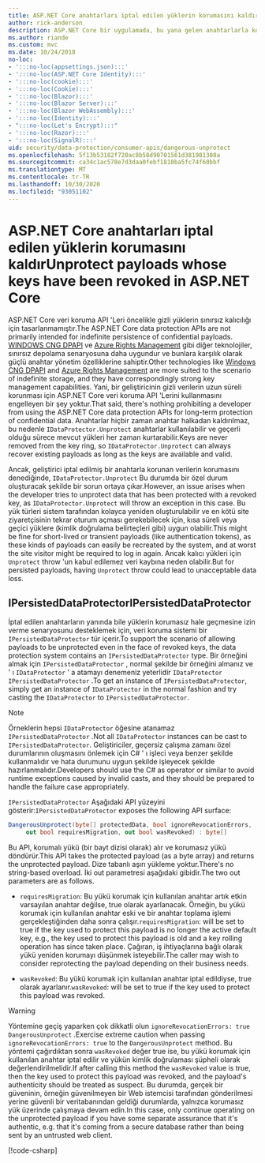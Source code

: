 ```yaml
---
title: ASP.NET Core anahtarları iptal edilen yüklerin korumasını kaldır
author: rick-anderson
description: ASP.NET Core bir uygulamada, bu yana gelen anahtarlarla korunan verilerin korumasını kaldırma hakkında bilgi edinin.
ms.author: riande
ms.custom: mvc
ms.date: 10/24/2018
no-loc:
- ':::no-loc(appsettings.json):::'
- ':::no-loc(ASP.NET Core Identity):::'
- ':::no-loc(cookie):::'
- ':::no-loc(Cookie):::'
- ':::no-loc(Blazor):::'
- ':::no-loc(Blazor Server):::'
- ':::no-loc(Blazor WebAssembly):::'
- ':::no-loc(Identity):::'
- ":::no-loc(Let's Encrypt):::"
- ':::no-loc(Razor):::'
- ':::no-loc(SignalR):::'
uid: security/data-protection/consumer-apis/dangerous-unprotect
ms.openlocfilehash: 5f13b53182f720ac8b58d90701561d381981308a
ms.sourcegitcommit: ca34c1ac578e7d3daa0febf1810ba5fc74f60bbf
ms.translationtype: MT
ms.contentlocale: tr-TR
ms.lasthandoff: 10/30/2020
ms.locfileid: "93051102"
---
```

# <a name="unprotect-payloads-whose-keys-have-been-revoked-in-aspnet-core"></a><span data-ttu-id="318c2-103">ASP.NET Core anahtarları iptal edilen yüklerin korumasını kaldır</span><span class="sxs-lookup"><span data-stu-id="318c2-103">Unprotect payloads whose keys have been revoked in ASP.NET Core</span></span>

<a name="data-protection-consumer-apis-dangerous-unprotect"></a>

<span data-ttu-id="318c2-104">ASP.NET Core veri koruma API 'Leri öncelikle gizli yüklerin sınırsız kalıcılığı için tasarlanmamıştır.</span><span class="sxs-lookup"><span data-stu-id="318c2-104">The ASP.NET Core data protection APIs are not primarily intended for indefinite persistence of confidential payloads.</span></span> <span data-ttu-id="318c2-105">[WINDOWS CNG DPAPI](/windows/win32/seccng/cng-dpapi) ve [Azure Rights Management](/rights-management/) gibi diğer teknolojiler, sınırsız depolama senaryosuna daha uygundur ve bunlara karşılık olarak güçlü anahtar yönetim özelliklerine sahiptir.</span><span class="sxs-lookup"><span data-stu-id="318c2-105">Other technologies like [Windows CNG DPAPI](/windows/win32/seccng/cng-dpapi) and [Azure Rights Management](/rights-management/) are more suited to the scenario of indefinite storage, and they have correspondingly strong key management capabilities.</span></span> <span data-ttu-id="318c2-106">Yani, bir geliştiricinin gizli verilerin uzun süreli korunması için ASP.NET Core veri koruma API 'Lerini kullanmasını engelleyen bir şey yoktur.</span><span class="sxs-lookup"><span data-stu-id="318c2-106">That said, there's nothing prohibiting a developer from using the ASP.NET Core data protection APIs for long-term protection of confidential data.</span></span> <span data-ttu-id="318c2-107">Anahtarlar hiçbir zaman anahtar halkadan kaldırılmaz, bu nedenle `IDataProtector.Unprotect` anahtarlar kullanılabilir ve geçerli olduğu sürece mevcut yükleri her zaman kurtarabilir.</span><span class="sxs-lookup"><span data-stu-id="318c2-107">Keys are never removed from the key ring, so `IDataProtector.Unprotect` can always recover existing payloads as long as the keys are available and valid.</span></span>

<span data-ttu-id="318c2-108">Ancak, geliştirici iptal edilmiş bir anahtarla korunan verilerin korumasını denediğinde, `IDataProtector.Unprotect` Bu durumda bir özel durum oluşturacak şekilde bir sorun ortaya çıkar.</span><span class="sxs-lookup"><span data-stu-id="318c2-108">However, an issue arises when the developer tries to unprotect data that has been protected with a revoked key, as `IDataProtector.Unprotect` will throw an exception in this case.</span></span> <span data-ttu-id="318c2-109">Bu yük türleri sistem tarafından kolayca yeniden oluşturulabilir ve en kötü site ziyaretçisinin tekrar oturum açması gerekebilecek için, kısa süreli veya geçici yüklere (kimlik doğrulama belirteçleri gibi) uygun olabilir.</span><span class="sxs-lookup"><span data-stu-id="318c2-109">This might be fine for short-lived or transient payloads (like authentication tokens), as these kinds of payloads can easily be recreated by the system, and at worst the site visitor might be required to log in again.</span></span> <span data-ttu-id="318c2-110">Ancak kalıcı yükleri için `Unprotect` throw 'un kabul edilemez veri kaybına neden olabilir.</span><span class="sxs-lookup"><span data-stu-id="318c2-110">But for persisted payloads, having `Unprotect` throw could lead to unacceptable data loss.</span></span>

## <a name="ipersisteddataprotector"></a><span data-ttu-id="318c2-111">IPersistedDataProtector</span><span class="sxs-lookup"><span data-stu-id="318c2-111">IPersistedDataProtector</span></span>

<span data-ttu-id="318c2-112">İptal edilen anahtarların yanında bile yüklerin korumasız hale geçmesine izin verme senaryosunu desteklemek için, veri koruma sistemi bir `IPersistedDataProtector` tür içerir.</span><span class="sxs-lookup"><span data-stu-id="318c2-112">To support the scenario of allowing payloads to be unprotected even in the face of revoked keys, the data protection system contains an `IPersistedDataProtector` type.</span></span> <span data-ttu-id="318c2-113">Bir örneğini almak için `IPersistedDataProtector` , normal şekilde bir örneğini almanız ve ' ı `IDataProtector` ' a atamayı denemeniz yeterlidir `IDataProtector` `IPersistedDataProtector` .</span><span class="sxs-lookup"><span data-stu-id="318c2-113">To get an instance of `IPersistedDataProtector`, simply get an instance of `IDataProtector` in the normal fashion and try casting the `IDataProtector` to `IPersistedDataProtector`.</span></span>

> [!NOTE]
> <span data-ttu-id="318c2-114">Örneklerin hepsi `IDataProtector` öğesine atanamaz `IPersistedDataProtector` .</span><span class="sxs-lookup"><span data-stu-id="318c2-114">Not all `IDataProtector` instances can be cast to `IPersistedDataProtector`.</span></span> <span data-ttu-id="318c2-115">Geliştiriciler, geçersiz çalışma zamanı özel durumlarının oluşmasını önlemek için C# ' ı işleci veya benzer şekilde kullanmalıdır ve hata durumunu uygun şekilde işleyecek şekilde hazırlanmalıdır.</span><span class="sxs-lookup"><span data-stu-id="318c2-115">Developers should use the C# as operator or similar to avoid runtime exceptions caused by invalid casts, and they should be prepared to handle the failure case appropriately.</span></span>

<span data-ttu-id="318c2-116">`IPersistedDataProtector` Aşağıdaki API yüzeyini gösterir:</span><span class="sxs-lookup"><span data-stu-id="318c2-116">`IPersistedDataProtector` exposes the following API surface:</span></span>

```csharp
DangerousUnprotect(byte[] protectedData, bool ignoreRevocationErrors,
     out bool requiresMigration, out bool wasRevoked) : byte[]
```

<span data-ttu-id="318c2-117">Bu API, korumalı yükü (bir bayt dizisi olarak) alır ve korumasız yükü döndürür.</span><span class="sxs-lookup"><span data-stu-id="318c2-117">This API takes the protected payload (as a byte array) and returns the unprotected payload.</span></span> <span data-ttu-id="318c2-118">Dize tabanlı aşırı yükleme yoktur.</span><span class="sxs-lookup"><span data-stu-id="318c2-118">There's no string-based overload.</span></span> <span data-ttu-id="318c2-119">İki out parametresi aşağıdaki gibidir.</span><span class="sxs-lookup"><span data-stu-id="318c2-119">The two out parameters are as follows.</span></span>

* <span data-ttu-id="318c2-120">`requiresMigration`: Bu yükü korumak için kullanılan anahtar artık etkin varsayılan anahtar değilse, true olarak ayarlanacak. Örneğin, bu yükü korumak için kullanılan anahtar eski ve bir anahtar toplama işlemi gerçekleştiğinden daha sonra çalışır.</span><span class="sxs-lookup"><span data-stu-id="318c2-120">`requiresMigration`: will be set to true if the key used to protect this payload is no longer the active default key, e.g., the key used to protect this payload is old and a key rolling operation has since taken place.</span></span> <span data-ttu-id="318c2-121">Çağıran, iş ihtiyaçlarına bağlı olarak yükü yeniden korumayı düşünmek isteyebilir.</span><span class="sxs-lookup"><span data-stu-id="318c2-121">The caller may wish to consider reprotecting the payload depending on their business needs.</span></span>

* <span data-ttu-id="318c2-122">`wasRevoked`: Bu yükü korumak için kullanılan anahtar iptal edildiyse, true olarak ayarlanır.</span><span class="sxs-lookup"><span data-stu-id="318c2-122">`wasRevoked`: will be set to true if the key used to protect this payload was revoked.</span></span>

>[!WARNING]
> <span data-ttu-id="318c2-123">Yöntemine geçiş yaparken çok dikkatli olun `ignoreRevocationErrors: true` `DangerousUnprotect` .</span><span class="sxs-lookup"><span data-stu-id="318c2-123">Exercise extreme caution when passing `ignoreRevocationErrors: true` to the `DangerousUnprotect` method.</span></span> <span data-ttu-id="318c2-124">Bu yöntemi çağırdıktan sonra `wasRevoked` değer true ise, bu yükü korumak için kullanılan anahtar iptal edilir ve yükün kimlik doğrulaması şüpheli olarak değerlendirilmelidir.</span><span class="sxs-lookup"><span data-stu-id="318c2-124">If after calling this method the `wasRevoked` value is true, then the key used to protect this payload was revoked, and the payload's authenticity should be treated as suspect.</span></span> <span data-ttu-id="318c2-125">Bu durumda, gerçek bir güveninin, örneğin güvenilmeyen bir Web istemcisi tarafından gönderilmesi yerine güvenli bir veritabanından geldiği durumlarda, yalnızca korumasız yük üzerinde çalışmaya devam edin.</span><span class="sxs-lookup"><span data-stu-id="318c2-125">In this case, only continue operating on the unprotected payload if you have some separate assurance that it's authentic, e.g. that it's coming from a secure database rather than being sent by an untrusted web client.</span></span>

[!code-csharp[](dangerous-unprotect/samples/dangerous-unprotect.cs)]
